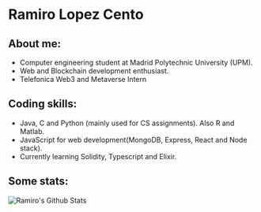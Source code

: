 # Ramiro Lopez Cento

## About me:

* Computer engineering student at Madrid Polytechnic University (UPM).
* Web and Blockchain development enthusiast.
* Telefonica Web3 and Metaverse Intern 

## Coding skills:

* Java, C and Python (mainly used for CS assignments). Also R and Matlab. 
* JavaScript for web development(MongoDB, Express, React and Node stack).
* Currently learning Solidity, Typescript and Elixir.

## Some stats:

![Ramiro's Github Stats](https://github-readme-stats.vercel.app/api?username=ramirolc02&bg_color=30,0ff1ce,904e95&title_color=fff&text_color=fff)
